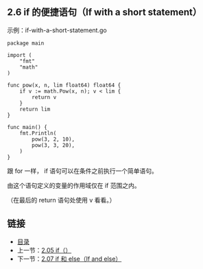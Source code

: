 ## 2.6 if 的便捷语句（If with a short statement）

示例：if-with-a-short-statement.go

    package main

    import (
    	"fmt"
    	"math"
    )

    func pow(x, n, lim float64) float64 {
    	if v := math.Pow(x, n); v < lim {
    		return v
    	}
    	return lim
    }

    func main() {
    	fmt.Println(
    		pow(3, 2, 10),
    		pow(3, 3, 20),
    	)
    }

跟 for 一样， if 语句可以在条件之前执行一个简单语句。

由这个语句定义的变量的作用域仅在 if 范围之内。

（在最后的 return 语句处使用 v 看看。）

## 链接
* [目录](https://github.com/alphaeye/go-zh/blob/master/tour/directory.md)
* 上一节：[2.05 if（）](https://github.com/alphaeye/go-zh/blob/master/tour/02.05.md)
* 下一节：[2.07 if 和 else（If and else）](https://github.com/alphaeye/go-zh/blob/master/tour/02.07.md)
